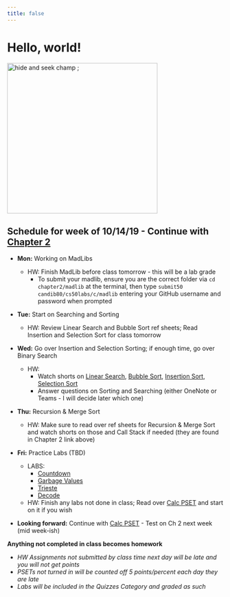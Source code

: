 ```yaml
---
title: false
---
```


# Hello, world!

<img src="https://ih0.redbubble.net/image.453247676.2842/flat,800x800,070,f.u3.jpg" alt="hide and seek champ ;" height="350">

## Schedule for week of 10/14/19 - Continue with [Chapter 2](curriculum/2)

  - **Mon:** Working on MadLibs
    - HW: Finish MadLib before class tomorrow - this will be a lab grade
      - To submit your madlib, ensure you are the correct folder via `cd chapter2/madlib` at the terminal, then type `submit50 candib80/cs50labs/c/madlib` entering your GitHub username and password when prompted
  - **Tue:** Start on Searching and Sorting
    - HW: Review Linear Search and Bubble Sort ref sheets; Read Insertion and Selection Sort for class tomorrow
  - **Wed:** Go over Insertion and Selection Sorting; if enough time, go over Binary Search
    - HW: 
      - Watch shorts on [Linear Search](https://www.youtube.com/watch?v=TwsgCHYmbbA), [Bubble Sort](https://www.youtube.com/watch?v=RT-hUXUWQ2I), [Insertion Sort](https://www.youtube.com/watch?v=O0VbBkUvriI), [Selection Sort](https://www.youtube.com/watch?v=3hH8kTHFw2A)
      - Answer questions on Sorting and Searching (either OneNote or Teams - I will decide later which one)
  - **Thu:** Recursion & Merge Sort
    - HW: Make sure to read over ref sheets for Recursion & Merge Sort and watch shorts on those and Call Stack if needed (they are found in Chapter 2 link above)
  - **Fri:** Practice Labs (TBD)
    - LABS:
      - [Countdown](https://lab.cs50.io/candib80/cs50labs/c/arrayCountdown/)
      - [Garbage Values](https://lab.cs50.io/candib80/cs50labs/c/garbage/)
      - [Trieste](https://lab.cs50.io/candib80/cs50labs/c/trieste/)
      - [Decode](https://lab.cs50.io/candib80/cs50labs/c/decode/)
    - HW: Finish any labs not done in class; Read over [Calc PSET](https://docs.cs50.net/2019/ap/problems/calc/calc.html) and start on it if you wish

  - **Looking forward:** Continue with [Calc PSET](https://docs.cs50.net/2019/ap/problems/calc/calc.html) - Test on Ch 2 next week (mid week-ish)

**Anything not completed in class becomes homework**
  - *HW Assignments not submitted by class time next day will be late and you will not get points*
  - *PSETs not turned in will be counted off 5 points/percent each day they are late*
  - *Labs will be included in the Quizzes Category and graded as such*

<!-- This is CS50 AP, Harvard University's introduction to the intellectual enterprises of computer science and the art of programming for students in high school, which satisfies the College Board's AP CS Principles curriculum framework.

<iframe src="https://www.youtube.com/embed/tZxLMIk_SaY?playlist=GAB6Gm7pTTA"></iframe> -->
